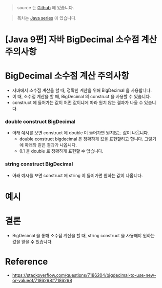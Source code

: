 >  source 는 [Github](https://github.com/leechoongyon/JavaExamples) 에 있습니다.



> 목차는 [Java series](https://insanelysimple.tistory.com/category/Java/series) 에 있습니다.



# [Java 9편] 자바 BigDecimal 소수점 계산 주의사항



#  BigDecimal 소수점 계산 주의사항

- 자바에서 소수점 계산을 할 때, 정확한 계산을 위해 BigDecimal 을 사용합니다.
- 이 때, 소수점 계산을 할 때, BigDecimal 의 construct 을 사용할 수 있습니다.
- construct 에 들어가는 값이 어떤 값이냐에 따라 원치 않는 결과가 나올 수 있습니다.





### double construct BigDecimal

- 아래 예시를 보면 construct 에 double 이 들어가면 원치않는 값이 나옵니다.
  - double construct bigdecimal 은 정확하게 값을 표현할려고 합니다. 그렇기에 아래와 같은 결과가 나옵니다.
  - 0.1 을 double 로 정확하게 표현할 수 없습니다.



### string construct BigDecimal

- 아래 예시를 보면 construct 에 string 이 들어가면 원하는 값이 나옵니다.



# 예시

<script src="https://gist.github.com/leechoongyon/814c37e343c0a08d8116996d2687a399.js"></script>



# 결론

- BigDecimal 을 통해 소수점 계산을 할 때, string construct 을 사용해야 원하는 값을 얻을 수 있습니다. 



# Reference

- https://stackoverflow.com/questions/7186204/bigdecimal-to-use-new-or-valueof/7186298#7186298